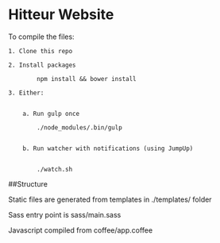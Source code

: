 Hitteur Website
================

To compile the files:


    1. Clone this repo

    2. Install packages

            npm install && bower install

    3. Either:


        a. Run gulp once

            ./node_modules/.bin/gulp


        b. Run watcher with notifications (using JumpUp)


            ./watch.sh



##Structure


  Static files are generated from templates in ./templates/ folder

  Sass entry point is sass/main.sass


  Javascript compiled from coffee/app.coffee

